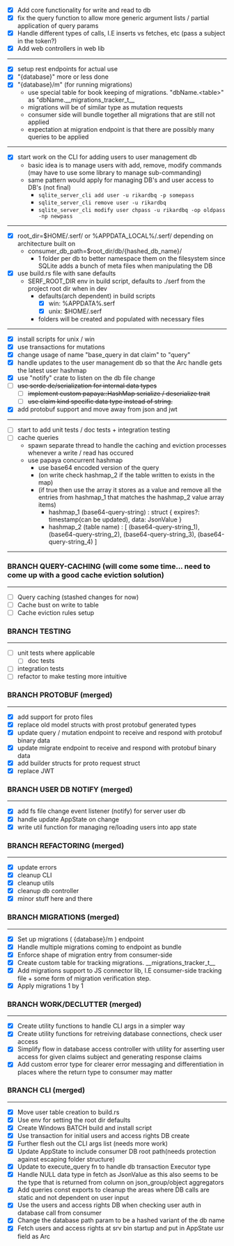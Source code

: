 - [x] Add core functionality for write and read to db
- [x] fix the query function to allow more generic argument lists / partial application of query params
- [x] Handle different types of calls, I.E inserts vs fetches, etc (pass a subject in the token?)
- [x] Add web controllers in web lib

---

- [x] setup rest endpoints for actual use
- [x] "{database}" more or less done
- [x] "{database}/m" (for running migrations)
    - use special table for book keeping of migrations. "dbName.\<table\>" as "dbName.\_\_migrations_tracker_t\_\_
    - migrations will be of similar type as mutation requests
    - consumer side will bundle together all migrations that are still not applied
    - expectation at migration endpoint is that there are possibly many queries to be applied

---

- [x] start work on the CLI for adding users to user management db
    - basic idea is to manage users with add, remove, modify commands (may have to use some library to manage sub-commanding)
    - same pattern would apply for managing DB's and user access to DB's (not final)
        - ```sqlite_server_cli add user -u rikardbq -p somepass```
        - ```sqlite_server_cli remove user -u rikardbq```
        - ```sqlite_server_cli modify user chpass -u rikardbq -op oldpass -np newpass```

---

- [x] root_dir=$HOME/.serf/ or %APPDATA_LOCAL%/.serf/ depending on architecture built on
    - consumer_db_path=$root_dir/db/{hashed_db_name}/
        - 1 folder per db to better namespace them on the filesystem since SQLite adds a bunch of meta files when manipulating the DB
- [x] use build.rs file with sane defaults
    - SERF_ROOT_DIR env in build script, defaults to ./serf from the project root dir when in dev
        - defaults(arch dependent) in build scripts
            - [x] win: %APPDATA%\.serf
            - [x] unix: $HOME/.serf
        - folders will be created and populated with necessary files

---

- [x] install scripts for unix / win
- [x] use transactions for mutations
- [x] change usage of name "base_query in dat claim" to "query"
- [x] handle updates to the user management db so that the Arc handle gets the latest user hashmap
- [x] use "notify" crate to listen on the db file change
- [ ] ~~use serde de/serialization for internal data types~~
    - [ ] ~~implement custom papaya::HashMap serialize / deserialize trait~~
    - [ ] ~~use claim kind specific data type instead of string.~~
- [x] add protobuf support and move away from json and jwt

---

- [ ] start to add unit tests / doc tests + integration testing
- [ ] cache queries
    - spawn separate thread to handle the caching and eviction processes whenever a write / read has occured
    - use papaya concurrent hashmap
        - use base64 encoded version of the query
        - (on write check hashmap_2 if the table written to exists in the map)
        - (if true then use the array it stores as a value and remove all the entries from hashmap_1 that matches the hashmap_2 value array items)
            - hashmap_1
                (base64-query-string) : struct { 
                    expires?: timestamp(can be updated),
                    data: JsonValue 
                }
            - hashmap_2
                (table name) : [
                    (base64-query-string_1),
                    (base64-query-string_2),
                    (base64-query-string_3),
                    (base64-query-string_4)
                ]
---


### BRANCH QUERY-CACHING (will come some time... need to come up with a good cache eviction solution)
---
- [ ] Query caching (stashed changes for now)
- [ ] Cache bust on write to table
- [ ] Cache eviction rules setup

### BRANCH TESTING
---
- [ ] unit tests where applicable
    - [ ] doc tests
- [ ] integration tests
- [ ] refactor to make testing more intuitive

### BRANCH PROTOBUF (merged)
---
- [x] add support for proto files
- [x] replace old model structs with prost protobuf generated types
- [x] update query / mutation endpoint to receive and respond with protobuf binary data
- [x] update migrate endpoint to receive and respond with protobuf binary data
- [x] add builder structs for proto request struct
- [x] replace JWT

### BRANCH USER DB NOTIFY (merged)
---
- [x] add fs file change event listener (notify) for server user db
- [x] handle update AppState on change
- [x] write util function for managing re/loading users into app state

### BRANCH REFACTORING (merged)
---
- [x] update errors
- [x] cleanup CLI
- [x] cleanup utils 
- [x] cleanup db controller
- [x] minor stuff here and there

### BRANCH MIGRATIONS (merged)
---
- [x] Set up migrations (  {database}/m  ) endpoint
- [x] Handle multiple migrations coming to endpoint as bundle
- [x] Enforce shape of migration entry from consumer-side
- [x] Create custom table for tracking migrations. \_\_migrations_tracker_t\_\_
- [x] Add migrations support to JS connector lib, I.E consumer-side tracking file + some form of migration verification step.
- [x] Apply migrations 1 by 1

### BRANCH WORK/DECLUTTER (merged)
---
- [x] Create utility functions to handle CLI args in a simpler way
- [x] Create utility functions for retreiving database connections, check user access
- [x] Simplify flow in database access controller with utility for asserting user access for given claims subject and generating response claims
- [x] Add custom error type for clearer error messaging and differentiation in places where the return type to consumer may matter

### BRANCH CLI (merged)
---
- [x] Move user table creation to build.rs
- [x] Use env for setting the root dir defaults
- [x] Create Windows BATCH build and install script
- [x] Use transaction for initial users and access rights DB create
- [x] Further flesh out the CLI args list (needs more work)
- [x] Update AppState to include consumer DB root path(needs protection against escaping folder structure)
- [x] Update to execute_query fn to handle db transaction Executor type
- [x] Handle NULL data type in fetch as JsonValue as this also seems to be the type that is returned from column on json_group/object aggregators
- [x] Add queries const exports to cleanup the areas where DB calls are static and not dependent on user input
- [x] Use the users and access rights DB when checking user auth in database call from consumer
- [x] Change the database path param to be a hashed variant of the db name
- [x] Fetch users and access rights at srv bin startup and put in AppState usr field as Arc
